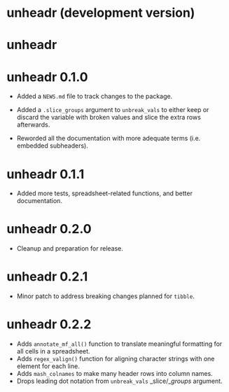# unheadr (development version)

# unheadr 

# unheadr 0.1.0

* Added a `NEWS.md` file to track changes to the package.
* Added a `.slice_groups` argument to `unbreak_vals` to either keep or discard the variable with broken values and slice the extra rows afterwards. 

* Reworded all the documentation with more adequate terms (i.e. embedded subheaders).

# unheadr 0.1.1
* Added more tests, spreadsheet-related functions, and better documentation.

# unheadr 0.2.0
* Cleanup and preparation for release.

# unheadr 0.2.1
* Minor patch to address breaking changes planned for `tibble`. 

# unheadr 0.2.2
* Adds `annotate_mf_all()` function to translate meaningful formatting for all cells in a spreadsheet.
* Adds `regex_valign()` function for aligning character strings with one element for each line.
* Adds `mash_colnames` to make many header rows into column names.
* Drops leading dot notation from `unbreak_vals` _slice/__groups_ argument.

